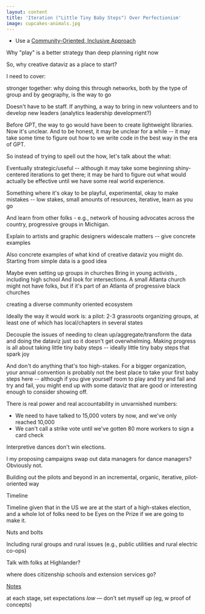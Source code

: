 ```yaml
---
layout: content
title: 'Iteration ("Little Tiny Baby Steps") Over Perfectionism'
image: cupcakes-animals.jpg
---
```


 - Use a [Community-Oriented, Inclusive Approach](/pages/strategies/community.html)


Why "play" is a better strategy than deep planning right now

So, why creative dataviz as a place to start?

I need to cover:

stronger together: why doing this through networks, both by the type of group and by geography, is the way to go

Doesn't have to be staff. If anything, a way to bring in new volunteers and to develop new leaders (analytics leadership development?)

Before GPT, the way to go would have been to create lightweight libraries. Now it's unclear. And to be honest, it may be unclear for a while -- it may take some time to figure out how to we write code in the best way in the era of GPT.

So instead of trying to spell out the how, let's talk about the what:


Eventually strategic/useful -- although it may take some beginning shiny-centered iterations to get there; it may be hard to figure out what would actually be effective until we have some real world experience.

Something where it's okay to be playful, experimental, okay to make mistakes -- low stakes, small amounts of resources, iterative, learn as you go

And learn from other folks - e.g., network of housing advocates across the country, progressive groups in Michigan.

Explain to artists and graphic designers widescale matters -- give concrete examples

Also concrete examples of what kind of creative dataviz you might do. Starting from simple data is a good idea

Maybe even setting up groups in churches
Bring in young activists , including high school
And look for intersections. A small Atlanta church might not have folks, but if it's part of an Atlanta of progressive black churches

creating a diverse community oriented ecosystem


Ideally the way it would work is:
a pilot: 2-3 grassroots organizing groups, at least one of which has local/chapters in several states



Decouple the issues of needing to clean up/aggregate/transform the data
and doing the dataviz
just so it doesn't get overwhelming. Making progress is all about taking little tiny baby steps -- ideally little tiny baby steps that spark joy

And don't do anything that's too high-stakes. For a bigger organization, your annual convention is probably not the best place to take your first baby steps here -- although if you give yourself room to play and try and fail and try and fail, you might end up with some dataviz that are good or interesting enough to consider showing off.


There is real power and real accountability in unvarnished numbers:
- We need to have talked to 15,000 voters by now, and we've only reached 10,000
- We can't call a strike vote until we've gotten 80 more workers to sign a card check

Interpretive dances don't win elections.

I my proposing campaigns swap out data managers for dance managers? Obviously not.


Building out the pilots and beyond in an incremental, organic, iterative, pilot-oriented way



Timeline

Timeline given that in the US we are at the start of a high-stakes election, and a whole lot of folks need to be Eyes on the Prize if we are going to make it.


Nuts and bolts



Including rural groups and rural issues (e.g., public utilities and rural electric co-ops)



Talk with folks at Highlander?

where does citizenship schools and extension services go?


[Notes](../pages/creative-dataviz/creative-notes.html)

at each stage, set expectations _low_ — don’t set myself up (eg, w proof of concepts)